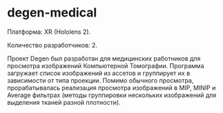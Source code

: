 # degen-medical

Платформа: XR (Hololens 2).

Количество разработчиков: 2.

Проект Degen был разработан для медицинских работников для просмотра изображений Компьютерной Томографии. 
Программа загружает список изображений из ассетов и группирует их в зависимости от типа проекции. Помимо 
обычного просмотра, прорабатывалась реализация просмотра изображений в MIP, MINIP и Average фильтрах 
(методы группировки нескольких изображений для выделения тканей разной плотности).

